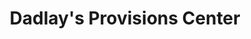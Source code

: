 ---
title: "Dadlay's Provisions Center"
url: /ganta/dadlays-provisions-center-saclepea-ganta-highway/
shop: Lebensmittel
---